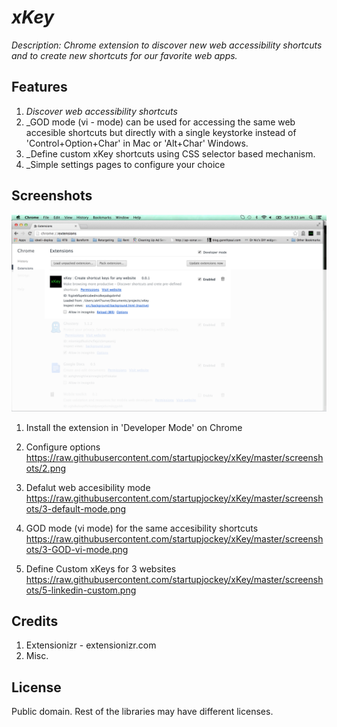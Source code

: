 # _xKey_

_Description: Chrome extension to discover new web accessibility shortcuts and to create new shortcuts for our favorite web apps._

## Features

1. _Discover web accessibility shortcuts_
2. _GOD mode (vi - mode) can be used for accessing the same web accesible shortcuts but directly with a single keystorke instead of 'Control+Option+Char' in Mac or 'Alt+Char' Windows.
3. _Define custom xKey shortcuts using CSS selector based mechanism.
4. _Simple settings pages to configure your choice

## Screenshots

![](https://raw.githubusercontent.com/startupjockey/xKey/master/screenshots/1.png)
1. Install the extension in 'Developer Mode' on Chrome

2. Configure options
https://raw.githubusercontent.com/startupjockey/xKey/master/screenshots/2.png

3. Defalut web accesibility mode
https://raw.githubusercontent.com/startupjockey/xKey/master/screenshots/3-default-mode.png

4. GOD mode (vi mode) for the same accesibility shortcuts
https://raw.githubusercontent.com/startupjockey/xKey/master/screenshots/3-GOD-vi-mode.png

5. Define Custom xKeys for 3 websites
https://raw.githubusercontent.com/startupjockey/xKey/master/screenshots/5-linkedin-custom.png

## Credits

1. Extensionizr - extensionizr.com
2. Misc.

## License

Public domain. Rest of the libraries may have different licenses.